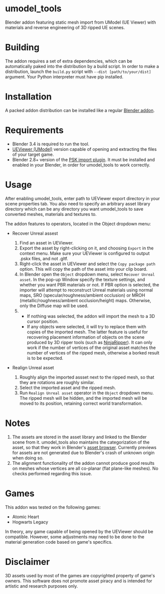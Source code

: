 # umodel_tools
Blender addon featuring static mesh import from UModel (UE Viewer) with materials and reverse engineering of 3D ripped UE scenes.

# Building
The addon requires a set of extra dependencies, which can be automatically paked into the distribution by a build script. In order to make a distribution, launch the ``build.py`` script with ``--dist [path/to/your/dist]`` argument. Your Python interpreter must have pip installed. 

# Installation
A packed addon distribution can be installed like a regular [Blender addon](https://docs.blender.org/manual/en/latest/editors/preferences/addons.html).

# Requirements
- Blender 3.4 is required to run the tool.
- [UEViewer (UModel)](https://www.gildor.org/en/projects/umodel) version capable of opening and extracting the files of your target game. 
- Blender 2.8+ version of the [PSK import plugin](https://github.com/Befzz/blender3d_import_psk_psa). It must be installed and enabled in your Blender, in order for umodel_tools to work correctly.

# Usage
After enabling umodel_tools, enter path to UEViewer export directory in your scene properties tab. You also need to specify an arbitrary asset library directory which can be any directory you want umodel_tools to save converted meshes, materials and textures to.

The addon features to operators, located in the Object dropdown menu: 
- Recover Unreal assest
  
  1. Find an asset in UEViewer.
  2. Export the asset by right-clicking on it, and choosing ``Export`` in the context menu. Make sure your UEViewer is configured to output .pskx files, and not .gltf.
  3. Right-click the asset in UEViewer and select the ``Copy package path`` option. This will copy the path of the asset into your clip board.
  4. In Blender open the ``Object`` dropdown menu, select ``Recover Unreal asset``. In the pop-up Window specify the texture settings, and whether you want PBR materials or not. If PBR option is selected, the importer will attempt to reconstruct Unreal materials using normal maps, SRO (specular/roughness/ambient occlusion) or MROH (metallic/roughness/ambient occlusion/height) maps. Otherwise, only the Diffuse map will be used.
  5. 
      - If nothing was selected, the addon will import the mesh to a 3D cursor position. 
      - If any objects were selected, it will try to replace them with copies of the imported mesh. The latter feature is useful for recovering placement information of objects on the scene produced by 3D ripper tools (such as [NinjaRipper](https://ninjaripper.com)). It can only work if the number of vertices of the original asset matches the number of vertices of the ripped mesh, otherwise a borked result is to be expected.

- Realign Unreal asset
  1. Roughly align the imported assset next to the ripped mesh, so that they are rotations are roughly similar.
  2. Select the imported asset and the ripped mesh.
  3. Run ``Realign Unreal asset`` operator in the ``Object`` dropdown menu. The ripped mesh will be hidden, and the imported mesh will be moved to its position, retaining correct world transformation.

# Notes
1. The assets are stored in the asset library and linked to the Blender scene from it. umodel_tools also maintains the categorization of the asset, so that they work in Blender's [asset browser](https://docs.blender.org/manual/en/latest/editors/asset_browser.html). Currently previews for assets are not generated due to Blender's crash of unknown origin when doing so.
2. The alignment functionality of the addon cannot produce good results on meshes whose vertices are all co-planar (flat plane-like meshes). No checks performed regarding this issue. 

# Games
This addon was tested on the following games:
  - Atomic Heart
  - Hogwarts Legacy

In theory, any game capable of being opened by the UEViewer should be compatible. However, some adjustments may need to be done to the material generation code based on game's specifics. 

# Disclaimer
3D assets used by most of the games are copyrighted property of game's owners. This software does not promote asset piracy and is intended for artistic and research purposes only.
